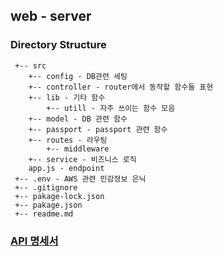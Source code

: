 ## web - server

### Directory Structure

```
 +-- src
    +-- config - DB관련 세팅
    +-- controller - router에서 동작할 함수들 표현
    +-- lib - 기타 함수
        +-- utill - 자주 쓰이는 함수 모음
    +-- model - DB 관련 함수
    +-- passport - passport 관련 함수
    +-- routes - 라우팅
        +-- middleware
    +-- service - 비즈니스 로직
    app.js - endpoint
 +-- .env - AWS 관련 민감정보 은닉
 +-- .gitignore
 +-- pakage-lock.json
 +-- pakage.json
 +-- readme.md
```



### [API 명세서](https://www.notion.so/API-e6f9824c71344c49aaef5658f3be2a4a)







